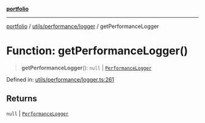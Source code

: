 [**portfolio**](../../../../README.md)

***

[portfolio](../../../../modules.md) / [utils/performance/logger](../README.md) / getPerformanceLogger

# Function: getPerformanceLogger()

> **getPerformanceLogger**(): `null` \| [`PerformanceLogger`](../classes/PerformanceLogger.md)

Defined in: [utils/performance/logger.ts:261](https://github.com/tnorlund/Portfolio/blob/280a4ec93ba764b56d1000757f4bb09178ee5da8/portfolio/utils/performance/logger.ts#L261)

## Returns

`null` \| [`PerformanceLogger`](../classes/PerformanceLogger.md)
